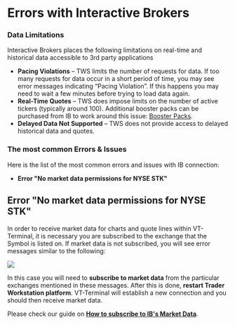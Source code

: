# Errors with Interactive Brokers

### Data Limitations

Interactive Brokers places the following limitations on real-time and historical data accessible to 3rd party applications

* **Pacing Violations** – TWS limits the number of requests for data. If too many requests for data occur in a short period of time, you may see error messages indicating “Pacing Violation”. If this happens you may need to wait a few minutes before trying to load data again. 
* **Real-Time Quotes** – TWS does impose limits on the number of active tickers \(typically around 100\). Additional booster packs can be purchased from IB to work around this issue: [Booster Packs](https://www.interactivebrokers.com/en/index.php?f=14193). 
* **Delayed Data Not Supported** – TWS does not provide access to delayed historical data and quotes. 

### The most common Errors & Issues

Here is the list of the most common errors and issues with IB connection:

* **Error "No market data permissions for NYSE STK"**

## Error "No market data permissions for NYSE STK"

In order to receive market data for charts and quote lines within VT-Terminal, it is necessary you are subscribed to the exchange that the Symbol is listed on. If market data is not subscribed, you will see error messages similar to the following:

![](../../.gitbook/assets/image%20%28317%29.png)

In this case you will need to **subscribe to market data** from the particular exchanges mentioned in these messages. After this is done, **restart Trader Workstation platform**. VT-Terminal will establish a new connection and you should then receive market data.

Please check our guide on [**How to subscribe to IB's Market Data**](./#how-to-subscribe-to-ib-market-data).







